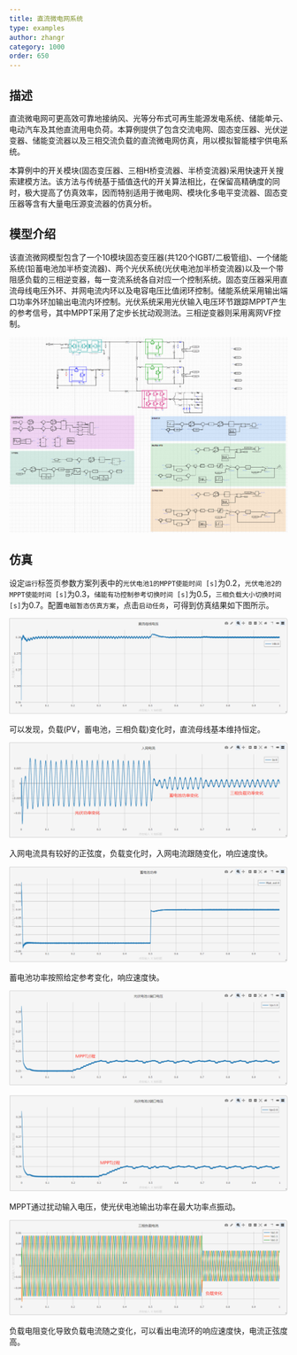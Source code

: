 ```yaml
---
title: 直流微电网系统
type: examples
author: zhangr
category: 1000
order: 650
---
```


## 描述
直流微电网可更高效可靠地接纳风、光等分布式可再生能源发电系统、储能单元、电动汽车及其他直流用电负荷。本算例提供了包含交流电网、固态变压器、光伏逆变器、储能变流器以及三相交流负载的直流微电网仿真，用以模拟智能楼宇供电系统。

本算例中的开关模块(固态变压器、三相H桥变流器、半桥变流器)采用快速开关搜索建模方法。该方法与传统基于插值迭代的开关算法相比，在保留高精确度的同时，极大提高了仿真效率，因而特别适用于微电网、模块化多电平变流器、固态变压器等含有大量电压源变流器的仿真分析。

## 模型介绍
该直流微网模型包含了一个10模块固态变压器(共120个IGBT/二极管组)、一个储能系统(铅蓄电池加半桥变流器)、两个光伏系统(光伏电池加半桥变流器)以及一个带阻感负载的三相逆变器，每一变流系统各自对应一个控制系统。固态变压器采用直流母线电压外环、并网电流内环以及电容电压比值闭环控制。储能系统采用输出端口功率外环加输出电流内环控制。光伏系统采用光伏输入电压环节跟踪MPPT产生的参考信号，其中MPPT采用了定步长扰动观测法。三相逆变器则采用离网VF控制。

![直流微网的仿真电路图](./DCGrid1.png "拓扑图")

## 仿真

设定`运行`标签页参数方案列表中的`光伏电池1的MPPT使能时间 [s]`为0.2，`光伏电池2的MPPT使能时间 [s]`为0.3，`储能有功控制参考切换时间 [s]`为0.5，`三相负载大小切换时间 [s]`为0.7。配置`电磁暂态仿真方案`，点击`启动任务`，可得到仿真结果如下图所示。

![直流母线电压](./DCGrid2.png "仿真结果图")

可以发现，负载(PV，蓄电池，三相负载)变化时，直流母线基本维持恒定。

![入网电流](./DCGrid3.png "仿真结果图")

入网电流具有较好的正弦度，负载变化时，入网电流跟随变化，响应速度快。

![蓄电池功率](./DCGrid4.png "仿真结果图")

蓄电池功率按照给定参考变化，响应速度快。

![光伏电池1输入电压](./DCGrid5.png "仿真结果图")

![光伏电池2输入电压](./DCGrid6.png "仿真结果图")

MPPT通过扰动输入电压，使光伏电池输出功率在最大功率点振动。

![三相负载电流](./DCGrid7.png "仿真结果图")

负载电阻变化导致负载电流随之变化，可以看出电流环的响应速度快，电流正弦度高。
